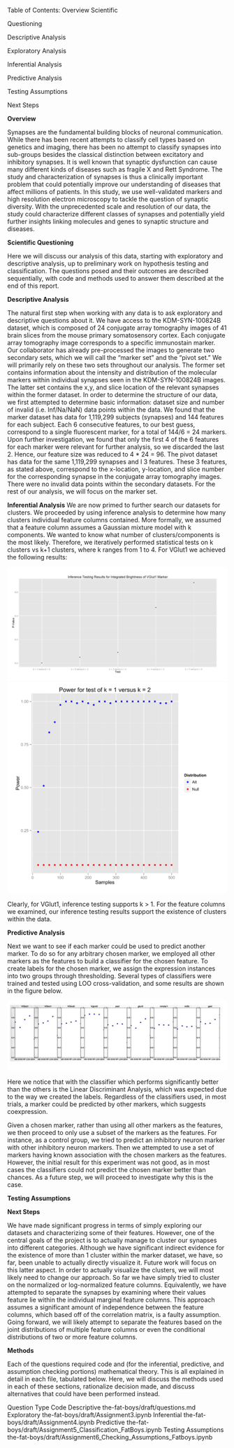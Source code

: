 Table of Contents: 
Overview Scientific 


Questioning 


Descriptive Analysis 


Exploratory Analysis 


Inferential Analysis 


Predictive Analysis 


Testing Assumptions 


Next Steps 


**Overview**


Synapses are the fundamental building blocks of neuronal communication. While there has been recent attempts to classify cell types based on genetics and imaging, there has been no attempt to classify synapses into sub-groups besides the classical distinction between excitatory and inhibitory synapses. It is well known that synaptic dysfunction can cause many different kinds of diseases such as fragile X and Rett Syndrome. The study and characterization of synapses is thus a clinically important problem that could potentially improve our understanding of diseases that affect millions of patients. In this study, we use well-validated markers and high resolution electron microscopy to tackle the question of synaptic diversity. With the unprecedented scale and resolution of our data, the study could characterize different classes of synapses and potentially yield further insights linking molecules and genes to synaptic structure and diseases.

**Scientific Questioning**


Here we will discuss our analysis of this data, starting with exploratory and descriptive analysis, up to preliminary work on hypothesis testing and classification. The questions posed and their outcomes are described sequentially, with code and methods used to answer them described at the end of this report.


**Descriptive Analysis**


The natural first step when working with any data is to ask exploratory and descriptive questions about it. We have access to the KDM-SYN-100824B dataset, which is composed of 24 conjugate array tomography images of 41 brain slices from the mouse primary somatosensory cortex. Each conjugate array tomography image corresponds to a specific immunostain marker. Our collaborator has already pre-processed the images to generate two secondary sets, which we will call the “marker set” and the “pivot set.” We will primarily rely on these two sets throughout our analysis. The former set contains information about the intensity and distribution of the molecular markers within individual synapses seen in the KDM-SYN-100824B images. The latter set contains the x,y, and slice location of the relevant synapses within the former dataset. In order to determine the structure of our data, we first attempted to determine basic information: dataset size and number of invalid (i.e. Inf/Na/NaN) data points within the data. We found that the marker dataset has data for 1,119,299 subjects (synapses) and 144 features for each subject. Each 6 consecutive features, to our best guess, correspond to a single fluorescent marker, for a total of 144/6 = 24 markers. Upon further investigation, we found that only the first 4 of the 6 features for each marker were relevant for further analysis, so we discarded the last 2. Hence, our feature size was reduced to 4 * 24 = 96. The pivot dataset has data for the same 1,119,299 synapses and l 3 features. These 3 features, as stated above, correspond to the x-location, y-location, and slice number for the corresponding synapse in the conjugate array tomography images. There were no invalid data points within the secondary datasets. For the rest of our analysis, we will focus on the marker set.


**Inferential Analysis**
We are now primed to further search our datasets for clusters. We proceeded by using inference analysis to determine how many clusters individual feature columns contained. More formally, we assumed that a feature column assumes a Gaussian mixture model with k components. We wanted to know what number of clusters/components is the most likely. Therefore, we iteratively performed statistical tests on k clusters vs k+1 clusters, where k ranges from 1 to 4. For VGlut1 we achieved the following results:

![alt text](https://github.com/Upward-Spiral-Science/the-fat-boys/blob/master/figs/Plot1.png "Plot1")
![alt text](https://github.com/Upward-Spiral-Science/the-fat-boys/blob/master/figs/Plot2.png "Plot2")

Clearly, for VGlut1, inference testing supports k > 1. For the feature columns we examined, our inference testing results support the existence of clusters within the data.


**Predictive Analysis**

Next we want to see if each marker could be used to predict another marker. To do so for any arbitrary chosen marker, we employed all other markers as the features to build a classifier for the chosen feature. To create labels for the chosen marker, we assign the expression instances into two groups through thresholding. Several types of classifiers were trained and tested using LOO cross-validation, and some results are shown in the figure below. 

![alt text](https://github.com/Upward-Spiral-Science/the-fat-boys/blob/master/figs/Plot3.png "Plot3")

Here we notice that with the classifier which performs significantly better than the others is the Linear Discriminant Analysis, which was expected due to the way we created the labels. Regardless of the classifiers used, in most trials, a marker could be predicted by other markers, which suggests coexpression.


Given a chosen marker, rather than using all other markers as the features, we then proceed to only use a subset of the markers as the features. For instance, as a control group, we tried to predict an inhibitory neuron marker with other inhibitory neuron markers. Then we attempted to use a set of markers having known association with the chosen markers as the features. However, the initial result for this experiment was not good, as in most cases the classifiers could not predict the chosen marker better than chances. As a future step, we will proceed to investigate why this is the case. 

**Testing Assumptions**


**Next Steps**


We have made significant progress in terms of simply exploring our datasets and characterizing some of their features. However, one of the central goals of the project is to actually manage to cluster our synapses into different categories. Although we have significant indirect evidence for the existence of more than 1 cluster within the marker dataset, we have, so far, been unable to actually directly visualize it. Future work will focus on this latter aspect. 
In order to actually visualize the clusters, we will most likely need to change our approach. So far we have simply tried to cluster on the normalized or log-normalized feature columns. Equivalently, we have attempted to separate the synapses by examining where their values feature lie within the individual marginal feature columns. This approach assumes a significant amount of independence between the feature columns, which based off of the correlation matrix, is a faulty assumption. Going forward, we will likely attempt to separate the features based on the joint distributions of multiple feature columns or even the conditional distributions of two or more feature columns.

**Methods**


Each of the questions required code and (for the inferential, predictive, and assumption checking portions) mathematical theory. This is all explained in detail in each file, tabulated below. Here, we will discuss the methods used in each of these sections, rationalize decision made, and discuss alternatives that could have been performed instead.


Question Type
Code
Descriptive
the-fat-boys/draft/questions.md
Exploratory
the-fat-boys/draft/Assignment3.ipynb
Inferential
the-fat-boys/draft/Assignment4.ipynb
Predictive
the-fat-boys/draft/Assignment5_Classification_FatBoys.ipynb
Testing Assumptions
the-fat-boys/draft/Assignment6_Checking_Assumptions_Fatboys.ipynb

